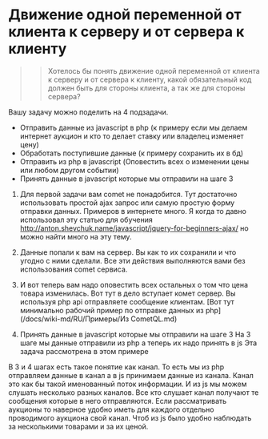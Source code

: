 
# Движение одной переменной от клиента к серверу и от сервера к клиенту

>> Хотелось бы понять движение одной переменной от клиента к серверу и от сервера к клиенту, какой обязательный код должен быть для стороны клиента, а так же для стороны сервера?

Вашу задачу можно поделить на 4 подзадачи.

  - Отправить данные из javascript в php (к примеру если мы делаем интернет аукцион и кто то делает ставку или владелец изменяет цену)
  - Обработать поступившие данные (к примеру сохранить их в бд)
  - Отправить из php в javascript (Оповестить всех о изменении цены или любом другом событии)
  - Принять данные в javascript которые мы отправили на шаге 3


1. Для первой задачи вам comet не понадобится. Тут достаточно использовать простой ajax запрос или самую простую форму отправки данных. Примеров в интернете много. Я когда то давно использовал эту статью для обучения http://anton.shevchuk.name/javascript/jquery-for-beginners-ajax/ но можно найти много на эту тему.

2. Данные попали к вам на сервер. Вы как то их сохранили и что угодно с ними сделали. Все эти действия выполняются вами без использования comet сервиса.

3. И вот теперь вам надо оповестить всех остальных о том что цена товара изменилась. Вот тут в дело вступает комет сервер. Вы используя php api отправляете сообщение клиентам. [Вот тут минимально рабочий пример по отправке данных из php](/docs/wiki-md/RU/Примеры/Из CometQL.md)

4. Принять данные в javascript которые мы отправили на шаге 3 На 3 шаге мы данные отправили из php а теперь их надо принять в js Эта задача рассмотрена в этом примере

В 3 и 4 шагах есть такое понятие как канал. То есть мы из php отправляем данные в канал а в js принимаем данные из канала. Канал это как бы такой именованный поток информации. И из js мы можем слушать несколько разных каналов. Все кто слушает канал получают те сообщения которые в него отправляются. Если рассматривать аукционы то наверное удобно иметь для каждого отдельно проводимого аукциона свой канал. Чтоб из js было удобно наблюдать за несколькими товарами и за их ценой.